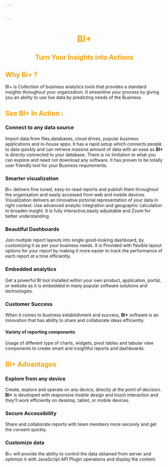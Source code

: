 ```yaml
---


---
```


<center><h1> <font color="orange"> BI+ </font> </h1></center>
<center><h2> <font color="orange">Turn Your Insights into Actions </font> </h2></center>
<h2> <font color="orange">Why Bi+ ? </font> </h2>
<p>BI+ is  Collection of business analytics tools that provides a standard insights throughout your organization. It streamline your process by giving you an ability to use live data by predicting needs of the Business.</p>
<h2>  <font color="orange">See BI+ In Action :</font></h2>
<h3 id="connect-to-any-data-source">Connect to any data source</h3>
<p>Import data from files,databases, cloud drives, popular business applications and in-house apps. It has a rapid setup which connects people to data quickly and can retrieve massive amount of data with an ease as <strong>BI+</strong> is directly connected to your database. There is no limitation to what you can explore and need not download any software. It has proven to be totally user friendly tool for your Business requirements.</p>
<h3 id="smarter-visualization">Smarter visualization</h3>
<p>Bi+ delivers fine tuned, easy-to-read reports and publish them throughout the organisation and easily accessed from web and mobile devices.  Visualization delivers an innovative pictorial representation of your data in right context. Use advanced analytic integration and geographic calculation to broaden insight. It is fully interactive,easily adjustable and Zoom for better understanding.</p>
<h3 id="beautiful-dashboards">Beautiful Dashboards</h3>
<p>Join multiple report layouts into single good-looking dashboard, by customizing it as per your business needs. It is Provided with flexible layout options for your report by making it more easier to track the performance of each report at a time efficiently.</p>
<h3 id="embedded-analytics">Embedded analytics</h3>
<p>Get a powerful BI tool installed within your own product, application, portal, or website as it is embedded in many popular software solutions and technologies.</p>
<h3 id="customer-success">Customer Success</h3>
<p>When it comes to business establishment and success, <strong>BI+</strong> software is an innovation that has ability to share and collaborate ideas efficiently.</p>
<h4 id="variety-of-reporting-components">Variety of reporting components</h4>
<p>Usage of different type of charts, widgets, pivot tables and tabular view components to create smart and insightful reports and dashboards.</p>
<h2>  <font color="orange">BI+ Advantages</font></h2> 
<h3 id="explore-from-any-device">Explore from any device</h3>
<p>Create, explore and operate on any device, directly at the point of decision. <strong>BI+</strong> is developed with responsive mobile design and touch interaction and they’ll work efficiently on desktop, tablet, or mobile devices.</p>
<h3 id="secure-accessibility">Secure Accessibility</h3>
<p>Share and collaborate reports with team members more securely and  get the consent quickly.</p>
<h3 id="customize-data">Customize data</h3>
<p>Bi+ will provide the ability to control the data obtained from server and optimize it with JavaScript API Plugin operations and display the content.</p>

